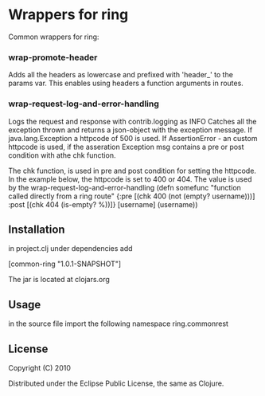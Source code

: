 # Wrappers for ring  

Common wrappers for ring:

### wrap-promote-header
Adds all the headers as lowercase and prefixed with 'header_' to the params var.
This enables using headers a function arguments in routes.


### wrap-request-log-and-error-handling 
Logs the request and response with contrib.logging as INFO 
Catches all the exception thrown and returns a json-object with the exception message. If java.lang.Exception a httpcode of 500 is used. If AssertionError - an custom httpcode is used, if the asseration Exception msg contains a pre or post condition with athe chk function.  

The chk function, is used in pre and post condition for setting the httpcode.
In the example below, the httpcode is set to 400 or 404. The value is used by the wrap-request-log-and-error-handling
    (defn somefunc "function called directly from a ring route" 
	{:pre [(chk 400 (not (empty? username)))]
         :post [(chk 404 (is-empty?  %))]}
    [username] (username))    


## Installation 
in project.clj under dependencies add 

[common-ring "1.0.1-SNAPSHOT"]

The jar is located at clojars.org

## Usage

in the source file import the following namespace ring.commonrest

## License

Copyright (C) 2010 

Distributed under the Eclipse Public License, the same as Clojure.
